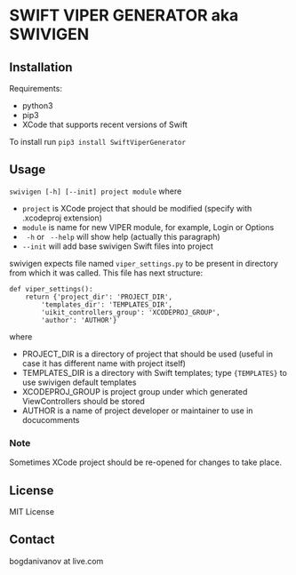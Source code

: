 # SWIFT VIPER GENERATOR aka SWIVIGEN

## Installation

Requirements:
* python3
* pip3
* XCode that supports recent versions of Swift

To install run 
`pip3 install SwiftViperGenerator`

## Usage

`swivigen [-h] [--init] project module` where
* `project` is XCode project that should be modified (specify with .xcodeproj extension)
* `module` is name for new VIPER module, for example, Login or Options
*  ` -h` or ` --help` will show help (actually this paragraph)
* `--init` will add base swivigen Swift files into project

swivigen expects file named `viper_settings.py` to be present in directory from which it was called. This file has next structure:

	def viper_settings():
		return {'project_dir': 'PROJECT_DIR',
			'templates_dir': 'TEMPLATES_DIR',
			'uikit_controllers_group': 'XCODEPROJ_GROUP',
			'author': 'AUTHOR'}` 

where
* PROJECT_DIR is a directory of project that should be used (useful in case it has different name with project itself)
* TEMPLATES_DIR is a directory with Swift templates; type `{TEMPLATES}` to use swivigen default templates
* XCODEPROJ_GROUP is project group under which generated ViewControllers should be stored
* AUTHOR is a name of project developer or maintainer to use in docucomments

### Note

Sometimes XCode project should be re-opened for changes to take place.

## License 

MIT License

## Contact

bogdanivanov at live.com
